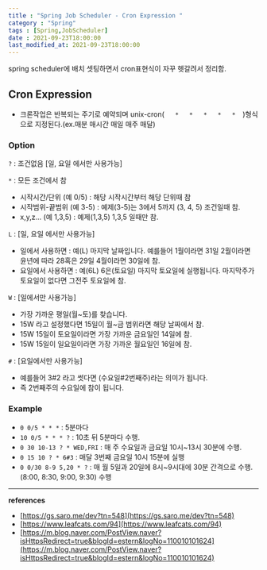 ```yaml
---
title : "Spring Job Scheduler - Cron Expression "
category : "Spring"
tags : [Spring,JobScheduler]
date : 2021-09-23T18:00:00
last_modified_at: 2021-09-23T18:00:00
---
```

spring scheduler에 배치 셋팅하면서 cron표현식이 자꾸 헷갈려서 정리함.

## Cron Expression
- 크론작업은 반복되는 주기로 예약되며 unix-cron(`    *   *   *   *   *   `)형식으로 지정된다.(ex.매분 매시간 매일 매주 매달)

### Option

`?` : 조건없음 [일, 요일 에서만 사용가능]

`*` : 모든 조건에서 참

- 시작시간/단위 (예 0/5) : 해당 시작시간부터 해당 단위때 참
- 시작범위-끝범위 (예 3-5) : 예제(3-5)는 3에서 5까지 (3, 4, 5) 조건일때 참.
- x,y,z... (예 1,3,5) : 예제(1,3,5) 1,3,5 일때만 참.

`L` : [일, 요일 에서만 사용가능]

- 일에서 사용하면 : 예(L) 마지막 날짜입니다. 예를들어 1월이라면 31일 2월이라면 윤년에 따라 28혹은 29일 4월이라면 30일에 참.
- 요일에서 사용하면 : 예(6L) 6은(토요일) 마지막 토요일에 실행됩니다. 마지막주가 토요일이 없다면 그전주 토요일에 참.

`W` : [일에서만 사용가능]

- 가장 가까운 평일(월~토)를 찾습니다.
- 15W 라고 설정했다면 15일이 월~금 범위라면 해당 날짜에서 참.
- 15W 15일이 토요일이라면 가장 가까운 금요일인 14일에 참.
- 15W 15일이 일요일이라면 가장 가까운 월요일인 16일에 참.

`#` : [요일에서만 사용가능]

- 예를들어 3#2 라고 썻다면 (수요일#2번째주)라는 의미가 됩니다.
- 즉 2번째주의 수요일에 참이 됩니다.



### Example

- `0 0/5 * * *` : 5분마다
- `10 0/5 * * * ?` : 10초 뒤 5분마다 수행.
- `0 30 10-13 ? * WED,FRI` : 매 주 수요일과 금요일 10시~13시 30분에 수행.
- `0 15 10 ? * 6#3` : 매달 3번째 금요일 10시 15분에 실행
- `0 0/30 8-9 5,20 * ?` : 매 월 5일과 20일에 8시~9시대에 30분 간격으로 수행. (8:00, 8:30, 9:00, 9:30) 수행

---

**references**

- [https://gs.saro.me/dev?tn=548](https://gs.saro.me/dev?tn=548)
- [https://www.leafcats.com/94](https://www.leafcats.com/94)
- [https://m.blog.naver.com/PostView.naver?isHttpsRedirect=true&blogId=estern&logNo=110010101624](https://m.blog.naver.com/PostView.naver?isHttpsRedirect=true&blogId=estern&logNo=110010101624)